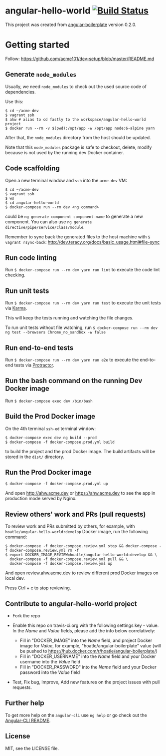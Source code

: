 # angular-hello-world [![Build Status](https://travis-ci.org/teracyhq/angular-hello-world.svg?branch=develop)](https://travis-ci.org/teracyhq/angular-hello-world)


This project was created from [angular-boilerplate](https://github.com/teracyhq/angular-boilerplate)
version 0.2.0.


# Getting started

Follow: https://github.com/acme101/dev-setup/blob/master/README.md


## Generate `node_modules`

Usually, we need `node_modules` to check out the used source code of dependencies.

Use this:

```
$ cd ~/acme-dev
$ vagrant ssh
$ ahw # alias to cd fastly to the workspace/angular-hello-world project
$ docker run --rm -v $(pwd):/opt/app -w /opt/app node:6-alpine yarn
```

After that, the `node_modules` directory from the host should be updated.

Note that this `node_modules` package is safe to checkout, delete, modify because is not used by
the running dev Docker container.

## Code scaffolding

Open a new terminal window and `ssh` into the `acme-dev` VM:

```
$ cd ~/acme-dev
$ vagrant ssh
$ ws
$ cd angular-hello-world
$ docker-compose run --rm dev <ng command>
```

<ng command> could be `ng generate component component-name` to generate a new component. You can
also use `ng generate directive/pipe/service/class/module`.

Remember to sync back the generated files to the host machine with `$ vagrant rsync-back`:
http://dev.teracy.org/docs/basic_usage.html#file-sync


## Run code linting

Run `$ docker-compose run --rm dev yarn run lint` to execute the code lint checking.


## Run unit tests

Run `$ docker-compose run --rm dev yarn run test` to execute the unit tests via [Karma](https://karma-runner.github.io).

This will keep the tests running and watching the file changes.

To run unit tests without file watching, run `$ docker-compose run --rm dev ng test --browsers Chrome_no_sandbox -w false`


## Run end-to-end tests

Run `$ docker-compose run --rm dev yarn run e2e` to execute the end-to-end tests via [Protractor](http://www.protractortest.org/).


## Run the bash command on the running Dev Docker image

Run `$ docker-compose exec dev /bin/bash`


## Build the Prod Docker image

On the 4th terminal `ssh-ed` terminal window:

```
$ docker-compose exec dev ng build --prod
$ docker-compose -f docker-compose.prod.yml build
```

to build the project and the prod Docker image. The build artifacts will be stored in the `dist/`
directory.


## Run the Prod Docker image

```
$ docker-compose -f docker-compose.prod.yml up
```

And open http://ahw.acme.dev or https://ahw.acme.dev to see the app in production mode served by Nginx.


## Review others' work and PRs (pull requests)


To review work and PRs submitted by others, for example, with `hoatle/angular-hello-world:develop`
Docker image, run the following command:

```
$ docker-compose -f docker-compose.review.yml stop && docker-compose -f docker-compose.review.yml rm -f
$ export DOCKER_IMAGE_REVIEW=hoatle/angular-hello-world:develop && \
  docker-compose -f docker-compose.review.yml pull && \
  docker-compose -f docker-compose.review.yml up
```

And open review.ahw.acme.dev to review different prod Docker images on local dev.

Press Ctrl + c to stop reviewing.

## Contribute to angular-hello-world project

- Fork the repo

- Enable this repo on travis-ci.org with the following settings key - value.
  In the *Name* and *Value* fields, please add the info below correlatively: 
  + Fill in "DOCKER_IMAGE" into the *Name* field, and project Docker image for *Value*, for example, "hoatle/angular-boilerplate" value (will be pushed to https://hub.docker.com/r/hoatle/angular-boilerplate/)
  + Fill in "DOCKER_USERNAME" into the *Name* field and your Docker username into the *Value* field
  + Fill in "DOCKER_PASSWORD" into the *Name* field and your Docker password into the *Value* field

- Test, Fix bug, Improve, Add new features on the project issues with pull requests.

## Further help

To get more help on the `angular-cli` use `ng help` or go check out the
[Angular-CLI README](https://github.com/angular/angular-cli/blob/master/README.md).

## License

MIT, see the LICENSE file.
